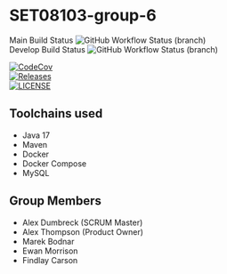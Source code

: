 # SET08103-group-6

Main Build Status ![GitHub Workflow Status (branch)](https://github.com/coolcalcacol/SET08103-group-6/actions/workflows/CI.yml/badge.svg?branch=main) <br />
Develop Build Status ![GitHub Workflow Status (branch)](https://github.com/coolcalcacol/SET08103-group-6/actions/workflows/CI.yml/badge.svg?branch=develop) <br />

[//]: # (token needed here)
[![CodeCov](https://app.codecov.io/gh/coolcalcacol/SET08103-group-6/branch/main/graph/badge.svg)](https://app.codecov.io/gh/coolcalcacol/SET08103-group-6) <br />
[![Releases](https://img.shields.io/github/release/coolcalcacol/SET08103-group-6/all.svg?style=flat-square)](https://github.com/coolcalcacol/SET08103-group-6/releases) <br />
[![LICENSE](https://img.shields.io/github/license/coolcalcacol/SET08103-group-6.svg?style=flat-square)](https://github.com/coolcalcacol/SET08103-group-6/blob/main/LICENSE) <br />

## Toolchains used
- Java 17
- Maven
- Docker
- Docker Compose
- MySQL

## Group Members
- Alex Dumbreck (SCRUM Master)
- Alex Thompson (Product Owner)
- Marek Bodnar
- Ewan Morrison
- Findlay Carson
